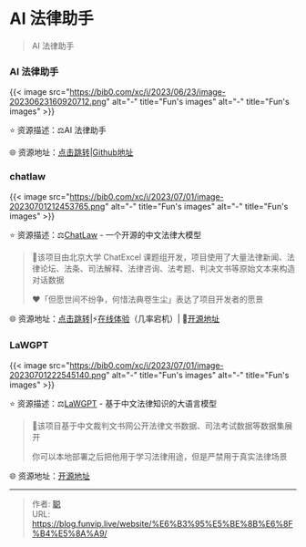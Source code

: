 # AI 法律助手


>AI 法律助手

<!--more-->

### AI 法律助手

{{< image src="https://bib0.com/xc/i/2023/06/23/image-20230623160920712.png" alt="-"  title="Fun's images" alt="-"  title="Fun's images" >}}    

⭐️  资源描述：⚖️AI 法律助手

🌐 资源地址：[点击跳转](https://law.ai2045.com/)|[Github地址](https://github.com/lvwzhen/law-cn-ai)

### chatlaw

{{< image src="https://bib0.com/xc/i/2023/07/01/image-20230701212453765.png" alt="-"  title="Fun's images" alt="-"  title="Fun's images" >}}    

⭐️  资源描述：⚖️[ChatLaw](https://chatlaw.cloud/) - 一个开源的中文法律大模型

>📄该项目由北京大学 ChatExcel 课题组开发，项目使用了大量法律新闻、法律论坛、法条、司法解释、法律咨询、法考题、判决文书等原始文本来构造对话数据
>
>❤️「但愿世间不纷争，何惜法典卷生尘」表达了项目开发者的愿景

🌐 资源地址：[点击跳转](https://chatlaw.cloud/)|⚡[在线体验](https://chatlaw.cloud/lawchat/#/)（几率宕机）| 🐙[开源地址](https://github.com/PKU-YuanGroup/ChatLaw)

### LaWGPT

{{< image src="https://bib0.com/xc/i/2023/07/01/image-20230701222545140.png" alt="-"  title="Fun's images" alt="-"  title="Fun's images" >}}    

⭐️  资源描述：⚖️[LaWGPT](https://github.com/pengxiao-song/LawGPT) - 基于中文法律知识的大语言模型

>📄该项目基于中文裁判文书网公开法律文书数据、司法考试数据等数据集展开
>
>你可以本地部署之后把他用于学习法律用途，但是严禁用于真实法律场景
>

🌐 资源地址：[开源地址](https://github.com/pengxiao-song/LawGPT)


---

> 作者: [聪](/about)  
> URL: https://blog.funvip.live/website/%E6%B3%95%E5%BE%8B%E6%8F%B4%E5%8A%A9/  

